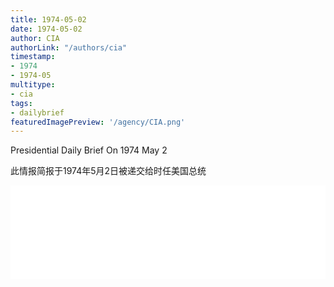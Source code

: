 ```yaml
---
title: 1974-05-02
date: 1974-05-02
author: CIA 
authorLink: "/authors/cia"
timestamp: 
- 1974
- 1974-05
multitype: 
- cia
tags: 
- dailybrief
featuredImagePreview: '/agency/CIA.png'
---
```



Presidential Daily Brief On 1974 May 2

此情报简报于1974年5月2日被递交给时任美国总统

<!--more-->





<div id="over" style="width:100%; overflow:hidden"> <iframe id="sFrame" name="sFrame" frameborder="no" border="0"  allowfullscreen marginwidth="0" scrolling="no" src = " /CIA/1974-05-02.html "  style = " position:absulute; width: 806px; top: 300;" > </iframe> </div>